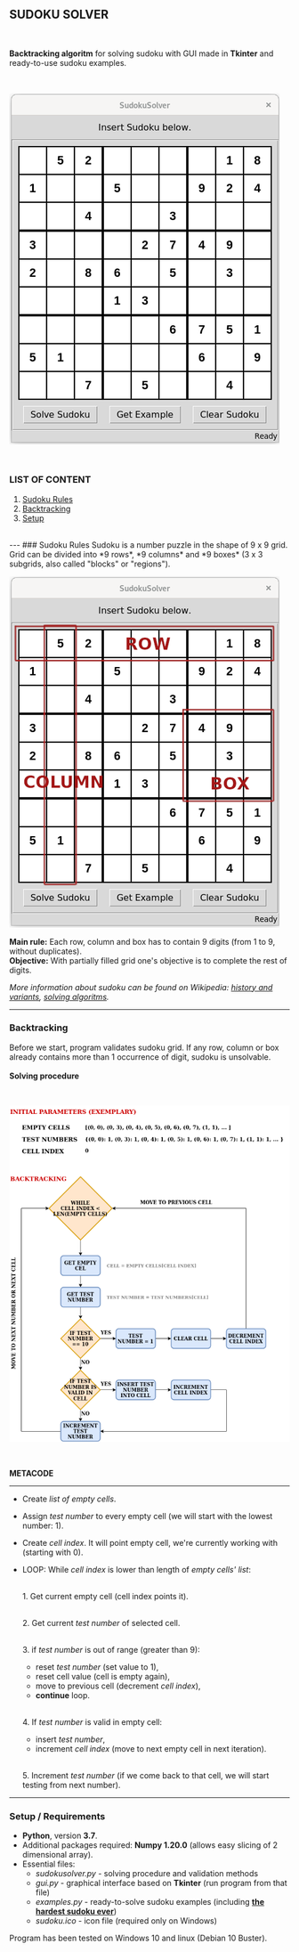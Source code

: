 ## SUDOKU SOLVER
<br>

**Backtracking algoritm** for solving sudoku with GUI made in **Tkinter** and ready-to-use sudoku examples.
<br>
<br>

![GUI EXAMPLE](/readme_resources/sudoku_example.png)
<br>
<br>
---
### LIST OF CONTENT
1. [Sudoku Rules](#sudoku-rules)
2. [Backtracking](#backtracking)
3. [Setup](#setup--requirements)
<br>
---
### Sudoku Rules
Sudoku is a number puzzle in the shape of 9 x 9 grid.
Grid can be divided into *9 rows*, *9 columns* and *9 boxes* (3 x 3 subgrids, also called "blocks" or "regions").

![SUDOKU EXAMPLE](/readme_resources/sudoku_elements.png)
<br>

**Main rule:** Each row, column and box has to contain 9 digits (from 1 to 9, without duplicates).
<br>
**Objective:** With partially filled grid one's objective is to complete the rest of digits.

*More information about sudoku can be found on Wikipedia: [history and variants](https://en.wikipedia.org/wiki/Sudoku), [solving algoritms](https://en.wikipedia.org/wiki/Sudoku_solving_algorithms).*

---
### Backtracking
Before we start, program validates sudoku grid. If any row, column or box already contains more than 1 occurrence of digit, sudoku is unsolvable.
<br><br>
**Solving procedure**

<br>


![SOLVING PROCEDURE](/readme_resources/backtracking_scheme.png)

<br>

**METACODE**

---
* Create *list of empty cells*.

* Assign *test number* to every empty cell (we will start with the lowest number: 1).

* Create *cell index*. It will point empty cell, we're currently working with (starting with 0).
  

* LOOP: While *cell index* is lower than length of *empty cells' list*: 

    <br>1. Get current empty cell (cell index points it).
  
    <br>2. Get current *test number* of selected cell.
  
    <br>3. if *test number* is out of range (greater than 9):
    * reset *test number* (set value to 1),
    * reset cell value (cell is empty again),
    * move to previous cell (decrement *cell index*),
    * **continue** loop.
    
    <br>4. If *test number* is valid in empty cell:
    * insert *test number*,
    * increment *cell index* (move to next empty cell in next iteration).
    
    <br>5. Increment *test number* (if we come back to that cell, we will start testing from next number).

---
### Setup / Requirements
* **Python**, version **3.7**.
* Additional packages required: **Numpy 1.20.0** (allows easy slicing of 2 dimensional array).
* Essential files:
    * *sudokusolver.py* - solving procedure and validation methods
    * *gui.py* - graphical interface based on **Tkinter** (run program from that file)
    * *examples.py* - ready-to-solve sudoku examples (including **[the hardest sudoku ever](https://www.conceptispuzzles.com/index.aspx?uri=info/article/424)**)
    * *sudoku.ico* - icon file (required only on Windows)

Program has been tested on Windows 10 and linux (Debian 10 Buster).
